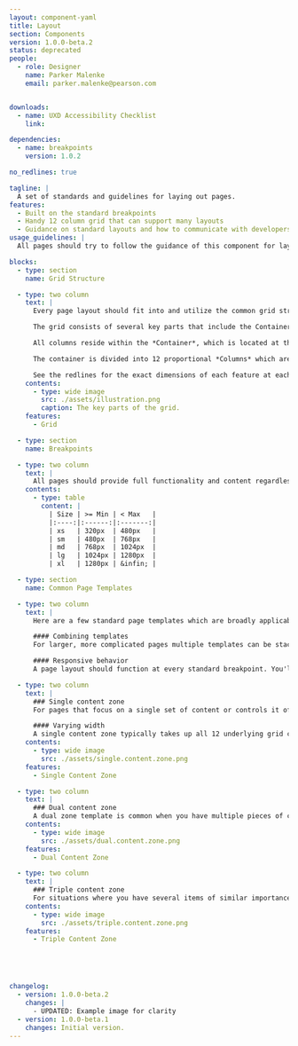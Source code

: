 ```yaml
---
layout: component-yaml
title: Layout
section: Components
version: 1.0.0-beta.2
status: deprecated
people:
  - role: Designer
    name: Parker Malenke
    email: parker.malenke@pearson.com


downloads:
  - name: UXD Accessibility Checklist
    link:

dependencies:
  - name: breakpoints
    version: 1.0.2

no_redlines: true

tagline: |
  A set of standards and guidelines for laying out pages.
features:
  - Built on the standard breakpoints
  - Handy 12 column grid that can support many layouts
  - Guidance on standard layouts and how to communicate with developers
usage_guidelines: |
  All pages should try to follow the guidance of this component for laying out their contents. Ultimately the underlying grid is really the only strict rule, the rest of the component simply gives you a toolset of common layouts but don't feel too constrained by them.

blocks:
  - type: section
    name: Grid Structure

  - type: two column
    text: |
      Every page layout should fit into and utilize the common grid strategy.

      The grid consists of several key parts that include the Container, Container Margins, Columns, and Gutters.

      All columns reside within the *Container*, which is located at the root level of a page. Depending on the breakpoint, the container will have *Container Margins* of various sizes. The container also has a maximum width property, beyond which only the container margins grow in size.

      The container is divided into 12 proportional *Columns* which are used to size content and containers on the page. These are separated by *Gutters* of a fixed size (which varies based on the breakpoint again).

      See the redlines for the exact dimensions of each feature at each breakpoint.
    contents:
      - type: wide image
        src: ./assets/illustration.png
        caption: The key parts of the grid.
    features:
      - Grid

  - type: section
    name: Breakpoints

  - type: two column
    text: |
      All pages should provide full functionality and content regardless of screen size. There are [five standard breakpoints](http://pearson-higher-ed.github.io/design/c/breakpoints/v1.0.2/#breakpoints--extra-small) which your layout should support. Your layout can only change at these breakpoints and should use the shape of your content to decide how to adapt.
    contents:
      - type: table
        content: |
          | Size | >= Min | < Max   |
          |:----:|:------:|:-------:|
          | xs   | 320px  | 480px   |
          | sm   | 480px  | 768px   |
          | md   | 768px  | 1024px  |
          | lg   | 1024px | 1280px  |
          | xl   | 1280px | &infin; |

  - type: section
    name: Common Page Templates

  - type: two column
    text: |
      Here are a few standard page templates which are broadly applicable. Treat these more like guidelines, follow them when it makes sense but feel free to create variations to support your specific use case.

      #### Combining templates
      For larger, more complicated pages multiple templates can be stacked vertically allowing you to customize the layout of each section to the actual content it contains.

      #### Responsive behavior
      A page layout should function at every standard breakpoint. You'll probably need to switch between various templates at a certain width---use your content as a guide for when to change up the layout.

  - type: two column
    text: |
      ### Single content zone
      For pages that focus on a single set of content or controls it often makes sense to dedicate the full page width to that primary content.

      #### Varying width
      A single content zone typically takes up all 12 underlying grid columns, but it can also span 10 or even 8 columns depending on the actual content. Prefer to center the content zone in these cases.
    contents:
      - type: wide image
        src: ./assets/single.content.zone.png
    features:
      - Single Content Zone

  - type: two column
    text: |
      ### Dual content zone
      A dual zone template is common when you have multiple pieces of content to present at the same time. Split the page based on the underlying grid; common combinations include 8/4, 6/6, and 4/8.
    contents:
      - type: wide image
        src: ./assets/dual.content.zone.png
    features:
      - Dual Content Zone

  - type: two column
    text: |
      ### Triple content zone
      For situations where you have several items of similar importance a triple zone template can present them all with relatively equal visual importance. This typically takes the form of 4/4/4 underlying grid columns. Other combinations are possible but are generally discouraged as overly complicated.
    contents:
      - type: wide image
        src: ./assets/triple.content.zone.png
    features:
      - Triple Content Zone





changelog:
  - version: 1.0.0-beta.2
    changes: |
      - UPDATED: Example image for clarity
  - version: 1.0.0-beta.1
    changes: Initial version.
---
```

